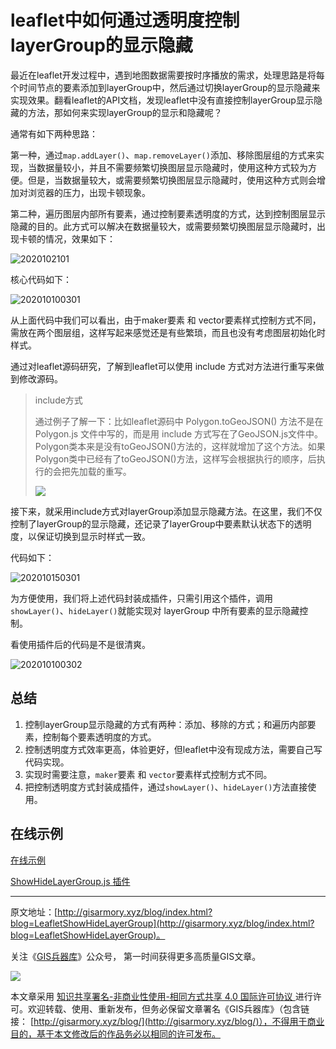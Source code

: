 # leaflet中如何通过透明度控制layerGroup的显示隐藏



最近在leaflet开发过程中，遇到地图数据需要按时序播放的需求，处理思路是将每个时间节点的要素添加到layerGroup中，然后通过切换layerGroup的显示隐藏来实现效果。翻看leaflet的API文档，发现leaflet中没有直接控制layerGroup显示隐藏的方法，那如何来实现layerGroup的显示和隐藏呢？

通常有如下两种思路：

第一种，通过`map.addLayer()`、`map.removeLayer()`添加、移除图层组的方式来实现，当数据量较小，并且不需要频繁切换图层显示隐藏时，使用这种方式较为方便。但是，当数据量较大，或需要频繁切换图层显示隐藏时，使用这种方式则会增加对浏览器的压力，出现卡顿现象。

第二种，遍历图层内部所有要素，通过控制要素透明度的方式，达到控制图层显示隐藏的目的。此方式可以解决在数据量较大，或需要频繁切换图层显示隐藏时，出现卡顿的情况，效果如下：



![2020102101](https://blogimage.gisarmory.xyz/2020102101.gif)



核心代码如下：



![202010100301](http://blogimage.gisarmory.xyz/202010100301.png)

从上面代码中我们可以看出，由于maker要素 和 vector要素样式控制方式不同，需放在两个图层组，这样写起来感觉还是有些繁琐，而且也没有考虑图层初始化时样式。

通过对leaflet源码研究，了解到leaflet可以使用 include 方式对方法进行重写来做到修改源码。

> include方式
>
> 通过例子了解一下：比如leaflet源码中 Polygon.toGeoJSON() 方法不是在 Polygon.js 文件中写的，而是用 include 方式写在了GeoJSON.js文件中。Polygon类本来是没有toGeoJSON()方法的，这样就增加了这个方法。如果Polygon类中已经有了toGeoJSON()方法，这样写会根据执行的顺序，后执行的会把先加载的重写。
>
> ![](http://blogimage.gisarmory.xyz/20200923122649.png)



接下来，就采用include方式对layerGroup添加显示隐藏方法。在这里，我们不仅控制了layerGroup的显示隐藏，还记录了layerGroup中要素默认状态下的透明度，以保证切换到显示时样式一致。

代码如下：

![202010150301](https://blogimage.gisarmory.xyz/202010150301.png)



为方便使用，我们将上述代码封装成插件，只需引用这个插件，调用`showLayer()`、`hideLayer()`就能实现对 layerGroup 中所有要素的显示隐藏控制。

看使用插件后的代码是不是很清爽。

![202010100302](http://blogimage.gisarmory.xyz/202010100302.png)

## 总结

1. 控制layerGroup显示隐藏的方式有两种：添加、移除的方式；和遍历内部要素，控制每个要素透明度的方式。
2. 控制透明度方式效率更高，体验更好，但leaflet中没有现成方法，需要自己写代码实现。
3. 实现时需要注意，`maker`要素 和 `vector`要素样式控制方式不同。
4. 把控制透明度方式封装成插件，通过`showLayer()`、`hideLayer()`方法直接使用。



## 在线示例

[在线示例](http://gisarmory.xyz/blog/index.html?demo=LeafletShowHideLayerGroup)

[ShowHideLayerGroup.js 插件](http://gisarmory.xyz/blog/index.html?source=LeafletShowHideLayerGroup)






* * *

原文地址：[http://gisarmory.xyz/blog/index.html?blog=LeafletShowHideLayerGroup](http://gisarmory.xyz/blog/index.html?blog=LeafletShowHideLayerGroup)。

关注《[GIS兵器库](http://gisarmory.xyz/blog/index.html?blog=wechat)》公众号， 第一时间获得更多高质量GIS文章。

![](http://blogimage.gisarmory.xyz/20200923063756.png)

本文章采用 [知识共享署名-非商业性使用-相同方式共享 4.0 国际许可协议 ](https://creativecommons.org/licenses/by-nc-sa/4.0/deed.zh)进行许可。欢迎转载、使用、重新发布，但务必保留文章署名《GIS兵器库》（包含链接：  [http://gisarmory.xyz/blog/](http://gisarmory.xyz/blog/)），不得用于商业目的，基于本文修改后的作品务必以相同的许可发布。
